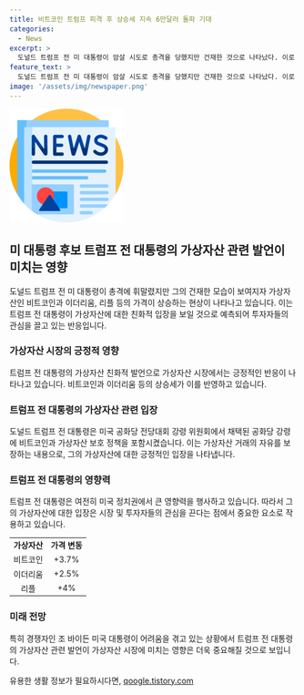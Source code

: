 ```yaml
---
title: 비트코인 트럼프 피격 후 상승세 지속 6만달러 돌파 기대
categories:
  - News
excerpt: >
  도널드 트럼프 전 미 대통령이 암살 시도로 총격을 당했지만 건재한 것으로 나타났다. 이로 인해 가상자산 시장이 긍정적인 반응을 보이며 비트코인 등의 상승세를 기록했다. 트럼프 전 대통령의 가상자산 친화적인 입장이 투자자들에게는 당선 가능성이 높아졌다는 기대를 이루어냈다. 14일 오후 현재, 비트코인은 전날보다 약 3.7% 상승한 6만119달러를 기록 중이다. 미국 대선 국면에서 트럼프 전 대통령의 당선 가능성이 더 높아졌다는 시각이 제기되고 있으며, 가상자산 관련 정책에 대한 기대가 상승하고 있다.
feature_text: >
  도널드 트럼프 전 미 대통령이 암살 시도로 총격을 당했지만 건재한 것으로 나타났다. 이로 인해 가상자산 시장이 긍정적인 반응을 보이며 비트코인 등의 상승세를 기록했다. 트럼프 전 대통령의 가상자산 친화적인 입장이 투자자들에게는 당선 가능성이 높아졌다는 기대를 이루어냈다. 14일 오후 현재, 비트코인은 전날보다 약 3.7% 상승한 6만119달러를 기록 중이다. 미국 대선 국면에서 트럼프 전 대통령의 당선 가능성이 더 높아졌다는 시각이 제기되고 있으며, 가상자산 관련 정책에 대한 기대가 상승하고 있다.
image: '/assets/img/newspaper.png'
---
```


<p><img src="/assets/img/newspaper.png" alt="kimp 속보" /></p>

<h2 data-ke-size="size26">미 대통령 후보 트럼프 전 대통령의 가상자산 관련 발언이 미치는 영향</h2>

<p data-ke-size="size16">도널드 트럼프 전 미 대통령이 총격에 휘말렸지만 그의 건재한 모습이 보여지자 가상자산인 비트코인과 이더리움, 리플 등의 가격이 상승하는 현상이 나타나고 있습니다. 이는 트럼프 전 대통령이 가상자산에 대한 친화적 입장을 보일 것으로 예측되어 투자자들의 관심을 끌고 있는 반응입니다.</p>

<h3>가상자산 시장의 긍정적 영향</h3>

<p data-ke-size="size16">트럼프 전 대통령의 가상자산 친화적 발언으로 가상자산 시장에서는 긍정적인 반응이 나타나고 있습니다. 비트코인과 이더리움 등의 상승세가 이를 반영하고 있습니다.</p>

<h3>트럼프 전 대통령의 가상자산 관련 입장</h3>

<p data-ke-size="size16">도널드 트럼프 전 대통령은 미국 공화당 전당대회 강령 위원회에서 채택된 공화당 강령에 비트코인과 가상자산 보호 정책을 포함시켰습니다. 이는 가상자산 거래의 자유를 보장하는 내용으로, 그의 가상자산에 대한 긍정적인 입장을 나타냅니다.</p>

<h3>트럼프 전 대통령의 영향력</h3>

<p data-ke-size="size16">트럼프 전 대통령은 여전히 미국 정치권에서 큰 영향력을 행사하고 있습니다. 따라서 그의 가상자산에 대한 입장은 시장 및 투자자들의 관심을 끈다는 점에서 중요한 요소로 작용하고 있습니다.</p>

<table>
    <tbody>
        <tr>
            <td style="text-align: center; height: 17px;"><b>가상자산</b></td>
            <td style="text-align: center; height: 17px;"><b>가격 변동</b></td>
        </tr>
        <tr>
            <td style="text-align: center; height: 17px;">비트코인</td>
            <td style="text-align: center; height: 17px;">+3.7%</td>
        </tr>
        <tr>
            <td style="text-align: center; height: 17px;">이더리움</td>
            <td style="text-align: center; height: 17px;">+2.5%</td>
        </tr>
        <tr>
            <td style="text-align: center; height: 17px;">리플</td>
            <td style="text-align: center; height: 17px;">+4%</td>
        </tr>
    </tbody>
</table>

<h3>미래 전망</h3>

<p data-ke-size="size16">특히 경쟁자인 조 바이든 미국 대통령이 어려움을 겪고 있는 상황에서 트럼프 전 대통령의 가상자산 관련 발언이 가상자산 시장에 미치는 영향은 더욱 중요해질 것으로 보입니다.</p>
유용한 생활 정보가 필요하시다면, <a href="https://qoogle.tistory.com" rel="dofollow">qoogle.tistory.com</a>



